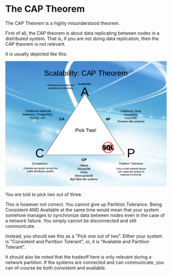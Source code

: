 # The CAP Theorem

The CAP Theorem is a highly misunderstood theorem.

First of all, the CAP theorem is about data replicating between nodes in a distributed system.
That is, if you are not doing data replication, then the CAP theorem is not relevant.

It is usually depicted like this:

![capwrong.png](capwrong.png)

You are told to pick two out of three.

This is however not correct.
You cannot give up Partition Tolerance.
Being Consistent AND Available at the same time would mean that your system somehow manages to 
synchronize data between nodes even in the case of a network failure.
You simply cannot be disconnected and still communicate.

Instead, you should see this as a "Pick one out of two".
Either your system is "Consistent and Partition Tolerant", or, it is "Available and Partition Tolerant".

It should also be noted that the tradeoff here is only relevant during a network partition.
If the systems are connected and can communicate, you can of-course be both consistent and available.

